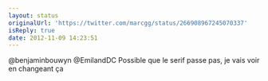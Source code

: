 ```yaml
---
layout: status
originalUrl: 'https://twitter.com/marcgg/status/266908967245070337'
isReply: true
date: 2012-11-09 14:23:51
---
```


@benjaminbouwyn @EmilandDC Possible que le serif passe pas, je vais voir en changeant ça
